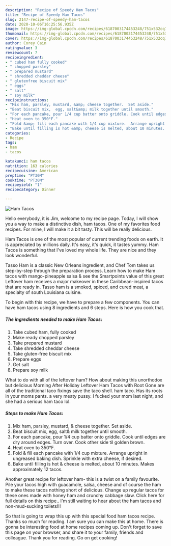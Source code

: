 ```yaml
---
description: "Recipe of Speedy Ham Tacos"
title: "Recipe of Speedy Ham Tacos"
slug: 2147-recipe-of-speedy-ham-tacos
date: 2020-10-06T16:25:56.935Z
image: https://img-global.cpcdn.com/recipes/6187003174453248/751x532cq70/ham-tacos-recipe-main-photo.jpg
thumbnail: https://img-global.cpcdn.com/recipes/6187003174453248/751x532cq70/ham-tacos-recipe-main-photo.jpg
cover: https://img-global.cpcdn.com/recipes/6187003174453248/751x532cq70/ham-tacos-recipe-main-photo.jpg
author: Corey Cain
ratingvalue: 3
reviewcount: 7
recipeingredient:
- " cubed ham fully cooked"
- " chopped parsley"
- " prepared mustard"
- " shredded cheddar cheese"
- " glutenfree biscuit mix"
- " eggs"
- " salt"
- " soy milk"
recipeinstructions:
- "Mix ham, parsley, mustard, &amp; cheese together.  Set aside."
- "Beat biscuit mix,  egg, salt&amp; milk together until smooth."
- "For each pancake, pour 1/4 cup batter onto griddle. Cook until edges are dry around edges. Turn over. Cook other side til golden brown."
- "Heat oven to 350°F."
- "Fold &amp; fill each pancake with 1/4 cup mixture.  Arrange upright in ungreased baking dish. Sprinkle with extra cheese, if desired."
- "Bake until filling is hot &amp; cheese is melted, about 10 minutes. Makes approximately 12 tacos."
categories:
- Recipe
tags:
- ham
- tacos

katakunci: ham tacos 
nutrition: 163 calories
recipecuisine: American
preptime: "PT30M"
cooktime: "PT30M"
recipeyield: "1"
recipecategory: Dinner

---
```



![Ham Tacos](https://img-global.cpcdn.com/recipes/6187003174453248/751x532cq70/ham-tacos-recipe-main-photo.jpg)

Hello everybody, it is Jim, welcome to my recipe page. Today, I will show you a way to make a distinctive dish, ham tacos. One of my favorites food recipes. For mine, I will make it a bit tasty. This will be really delicious.

Ham Tacos is one of the most popular of current trending foods on earth. It is appreciated by millions daily. It's easy, it's quick, it tastes yummy. Ham Tacos is something that I've loved my whole life. They are nice and they look wonderful.

Tasso Ham is a classic New Orleans ingredient, and Chef Tom takes us step-by-step through the preparation process. Learn how to make Ham tacos with mango-pineapple salsa &amp; see the Smartpoints value of this great Leftover ham receives a major makeover in these Caribbean-inspired tacos that are ready in. Tasso ham is a smoked, spiced, and cured meat, a specialty of south Louisiana cuisine.


To begin with this recipe, we have to prepare a few components. You can have ham tacos using 8 ingredients and 6 steps. Here is how you cook that.

<!--inarticleads1-->

##### The ingredients needed to make Ham Tacos:

1. Take  cubed ham, fully cooked
1. Make ready  chopped parsley
1. Take  prepared mustard
1. Take  shredded cheddar cheese
1. Take  gluten-free biscuit mix
1. Prepare  eggs
1. Get  salt
1. Prepare  soy milk


What to do with all of the leftover ham? How about making this unorthodox but delicious Morning After Holiday Leftover Ham Tacos with Root Gone are all of the traditional taco fixings save the taco shell. ham taco. Has its roots in your moms pants. a very meaty pussy. I fucked your mom last night, and she had a serious ham taco lol. 

<!--inarticleads2-->

##### Steps to make Ham Tacos:

1. Mix ham, parsley, mustard, &amp; cheese together.  Set aside.
1. Beat biscuit mix,  egg, salt&amp; milk together until smooth.
1. For each pancake, pour 1/4 cup batter onto griddle. Cook until edges are dry around edges. Turn over. Cook other side til golden brown.
1. Heat oven to 350°F.
1. Fold &amp; fill each pancake with 1/4 cup mixture.  Arrange upright in ungreased baking dish. Sprinkle with extra cheese, if desired.
1. Bake until filling is hot &amp; cheese is melted, about 10 minutes. Makes approximately 12 tacos.


Another great recipe for leftover ham- this is a twist on a family favourite. Pile your tacos high with guacamole, salsa, cheese and of course the ham to make these tacos nothing short of delicious. Change up regular tacos for these ones made with honey ham and crunchy cabbage slaw. Click here for full details on this recipe.. I&#39;m still waiting to hear about the ham tacos and non-mud-sucking toilets!!! 

So that is going to wrap this up with this special food ham tacos recipe. Thanks so much for reading. I am sure you can make this at home. There is gonna be interesting food at home recipes coming up. Don't forget to save this page on your browser, and share it to your family, friends and colleague. Thank you for reading. Go on get cooking!
